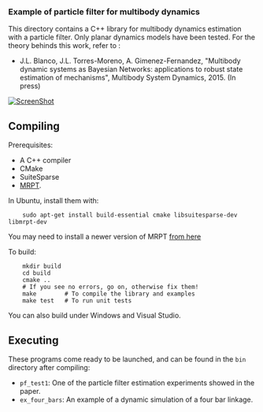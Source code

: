 ### Example of particle filter for multibody dynamics ###

This directory contains a C++ library for multibody dynamics estimation with 
a particle filter. Only planar dynamics models have been tested. 
For the theory behinds this work, refer to : 
  * J.L. Blanco, J.L. Torres-Moreno, A. Gimenez-Fernandez, "Multibody dynamic systems as Bayesian Networks: applications to robust state estimation of mechanisms", Multibody System Dynamics, 2015. (In press)

[![ScreenShot](https://raw.githubusercontent.com/jlblancoc/mbde/master/2015-pf-paper/mbde-pf-screenshot.jpg)](https://www.youtube.com/watch?v=7Zru0oiz36g)


Compiling 
------------

Prerequisites: 
  * A C++ compiler
  * CMake
  * SuiteSparse
  * [MRPT](http://www.mrpt.org).

In Ubuntu, install them with: 

        sudo apt-get install build-essential cmake libsuitesparse-dev libmrpt-dev

You may need to install a newer version of MRPT [from here](http://www.mrpt.org/MRPT_in_GNU/Linux_repositories)

To build: 

        mkdir build
        cd build 
        cmake ..  
        # If you see no errors, go on, otherwise fix them!
        make        # To compile the library and examples
        make test   # To run unit tests

You can also build under Windows and Visual Studio.

Executing
------------

These programs come ready to be launched, and can be found in the `bin` 
directory after compiling:

  * `pf_test1`: One of the particle filter estimation experiments showed in the paper.
  * `ex_four_bars`: An example of a dynamic simulation of a four bar linkage. 

